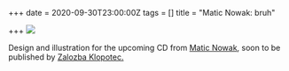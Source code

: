 +++
date = 2020-09-30T23:00:00Z
tags = []
title = "Matic Nowak: bruh"

+++
![](/uploads/untitled-2.jpg)

Design and illustration for the upcoming CD from [Matic Nowak](https://maticnowak.bandcamp.com/), soon to be published by [Zalozba Klopotec.](https://www.klopotec.si/)
